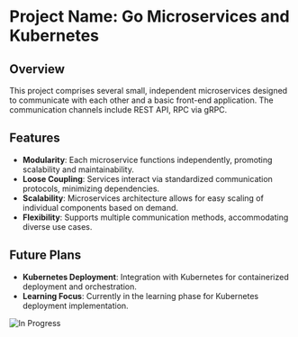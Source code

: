 # Project Name: Go Microservices and Kubernetes 

## Overview
This project comprises several small, independent microservices designed to communicate with each other and a basic front-end application. The communication channels include REST API, RPC via gRPC.

## Features
- **Modularity**: Each microservice functions independently, promoting scalability and maintainability.
- **Loose Coupling**: Services interact via standardized communication protocols, minimizing dependencies.
- **Scalability**: Microservices architecture allows for easy scaling of individual components based on demand.
- **Flexibility**: Supports multiple communication methods, accommodating diverse use cases.

## Future Plans
- **Kubernetes Deployment**: Integration with Kubernetes for containerized deployment and orchestration.
- **Learning Focus**: Currently in the learning phase for Kubernetes deployment implementation.

![In Progress](https://media.giphy.com/media/v1.Y2lkPTc5MGI3NjExMGtmOWxzaW54M211Y2tpZnZiemlsNGl3OTR0NG9ra2JxOTluOTRtNSZlcD12MV9pbnRlcm5hbF9naWZfYnlfaWQmY3Q9Zw/JomVilU47wifhL9FSQ/giphy.gif)